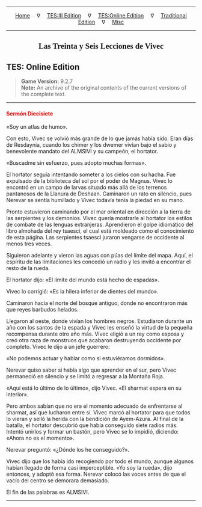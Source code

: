 
---

<!-- Jekyll Page Links -->

<center>
<a href="../../../../index.html">Home</a>
&emsp;&nabla;&emsp;
<a href="../../../index-tes3.html">TES:III Edition</a>
&emsp;&nabla;&emsp;
<a href="../../../index-teso.html">TES:Online Edition</a>
&emsp;&nabla;&emsp;
<a href="../../../index-traditional.html">Traditional Edition</a>
&emsp;&nabla;&emsp;
<a href="../../../index-misc.html">Misc</a>
</center>

<!-- Markdown Body Below: -->

---

<center>
<h2><span style="font-family:Georgia">Las Treinta y Seis Lecciones de Vivec</span></h2>
</center>

## TES: Online Edition

> __Game Version:__ 9.2.7\
> __Note:__ An archive of the original contents of the current versions of the complete text.

---

#### <span style="color:red">Sermón Diecisiete</span>

«Soy un atlas de humo».

Con esto, Vivec se volvió más grande de lo que jamás había sido. Eran días de Resdaynia, cuando los chimer y los dwemer vivían bajo el sabio y benevolente mandato del ALMSIVI y su campeón, el hortator.

«Buscadme sin esfuerzo, pues adopto muchas formas».

El hortator seguía intentando someter a los cielos con su hacha. Fue expulsado de la biblioteca del sol por el poder de Magnus. Vivec lo encontró en un campo de larvas situado más allá de los terrenos pantanosos de la Llanura de Deshaan. Caminaron un rato en silencio, pues Nerevar se sentía humillado y Vivec todavía tenía la piedad en su mano.

Pronto estuvieron caminando por el mar oriental en dirección a la tierra de las serpientes y los demonios. Vivec quería mostrarle al hortator los estilos de combate de las lenguas extranjeras. Aprendieron el golpe idiomático del libro almohada del rey tsaesci, el cual está moldeado como el conocimiento de esta página. Las serpientes tsaesci juraron vengarse de occidente al menos tres veces.

Siguieron adelante y vieron las aguas con púas del límite del mapa. Aquí, el espíritu de las limitaciones les concedió un radio y les invitó a encontrar el resto de la rueda.

El hortator dijo: «El límite del mundo está hecho de espadas».

Vivec lo corrigió: «Es la hilera inferior de dientes del mundo».

Caminaron hacia el norte del bosque antiguo, donde no encontraron más que reyes barbudos helados.

Llegaron al oeste, donde vivían los hombres negros. Estudiaron durante un año con los santos de la espada y Vivec les enseñó la virtud de la pequeña recompensa durante otro año más. Vivec eligió a un rey como esposa y creó otra raza de monstruos que acabaron destruyendo occidente por completo. Vivec le dijo a un jefe guerrero:

«No podemos actuar y hablar como si estuviéramos dormidos».

Nerevar quiso saber si había algo que aprender en el sur, pero Vivec permaneció en silencio y se limitó a regresar a la Montaña Roja.

«Aquí está lo último de lo último», dijo Vivec. «El sharmat espera en su interior».

Pero ambos sabían que no era el momento adecuado de enfrentarse al sharmat, así que lucharon entre sí. Vivec marcó al hortator para que todos lo vieran y selló la herida con la bendición de Ayem-Azura. Al final de la batalla, el hortator descubrió que había conseguido siete radios más. Intentó unirlos y formar un bastón, pero Vivec se lo impidió, diciendo: «Ahora no es el momento».

Nerevar preguntó: «¿Dónde los he conseguido?».

Vivec dijo que los había ido recogiendo por todo el mundo, aunque algunos habían llegado de forma casi imperceptible. «Yo soy la rueda», dijo entonces, y adoptó esa forma. Nerevar colocó las voces antes de que el vacío del centro se demorara demasiado.

El fin de las palabras es ALMSIVI.

---

